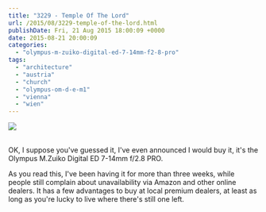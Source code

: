 ```yaml
---
title: "3229 - Temple Of The Lord"
url: /2015/08/3229-temple-of-the-lord.html
publishDate: Fri, 21 Aug 2015 18:00:09 +0000
date: 2015-08-21 20:00:09
categories: 
  - "olympus-m-zuiko-digital-ed-7-14mm-f2-8-pro"
tags: 
  - "architecture"
  - "austria"
  - "church"
  - "olympus-om-d-e-m1"
  - "vienna"
  - "wien"
---
```

<div class="container">
<div class="center"><a target="_blank" href="https://d25zfm9zpd7gm5.cloudfront.net/1200x1200/2015/20150629_171220_lr.jpg"><img class="webfeedsFeaturedVisual" src="https://d25zfm9zpd7gm5.cloudfront.net/0600x0600/2015/20150629_171220_lr.jpg" /></a></div>
</div>
<br />

OK, I suppose you've guessed it, I've even announced I would buy it, it's the Olympus M.Zuiko Digital ED 7-14mm f/2.8 PRO. 

As you read this, I've been having it for more than three weeks, while people still complain about unavailability via Amazon and other online dealers. It has a few advantages to buy at local premium dealers, at least as long as you're lucky to live where there's still one left.
